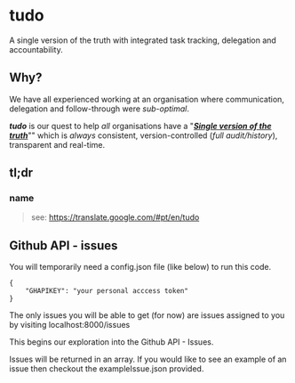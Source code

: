 # tudo

A single version of the truth with integrated task tracking, delegation and accountability.

## Why?

We have all experienced working at an organisation where communication,
delegation and follow-through were *sub-optimal*.

***tudo*** is our quest to help *all* organisations have a
"[***Single version of the truth***](https://en.wikipedia.org/wiki/Single_version_of_the_truth)""
which is *always* consistent, version-controlled (*full audit/history*),
transparent and real-time.


## tl;dr

### name

> see: https://translate.google.com/#pt/en/tudo


## Github API - issues

You will temporarily need a config.json file (like below) to run this code.
```
{
    "GHAPIKEY": "your personal acccess token"
}
```
The only issues you will be able to get (for now) are issues assigned to you by visiting localhost:8000/issues

This begins our exploration into the Github API - Issues.

Issues will be returned in an array. If you would like to see  an example of an issue then checkout the exampleIssue.json provided.
